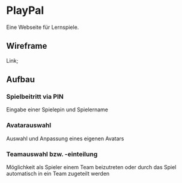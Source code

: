 # PlayPal
Eine Webseite für Lernspiele.
## Wireframe
Link;
## Aufbau
### Spielbeitritt via PIN
Eingabe einer Spielepin und Spielername
### Avatarauswahl
Auswahl und Anpassung eines eigenen Avatars
### Teamauswahl bzw. -einteilung
Möglichkeit als Spieler einem Team beizutreten oder durch das Spiel automatisch in ein Team zugeteilt werden
